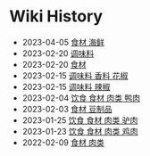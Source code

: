 # Wiki History

- 2023-04-05        [食材 海鲜](/0004_食材_海鲜)
- 2023-02-20        [调味料](/0007_调味料)
- 2023-02-20        [食材](/0003_食材)
- 2023-02-15        [调味料 香料 花椒](/0008_调味料_香料_花椒)
- 2023-02-15        [调味料 辣椒](/0009_调味料_辣椒)
- 2023-02-04        [饮食 食材 肉类 鸭肉](/0010_饮食_食材_肉类_鸭肉)
- 2023-02-03        [食材 豆制品](/0006_食材_豆制品)
- 2023-01-25        [饮食 食材 肉类 驴肉](/0012_饮食_食材_肉类_驴肉)
- 2023-01-23        [饮食 食材 肉类 鸡肉](/0011_饮食_食材_肉类_鸡肉)
- 2022-02-09        [食材 肉类](/0005_食材_肉类)
